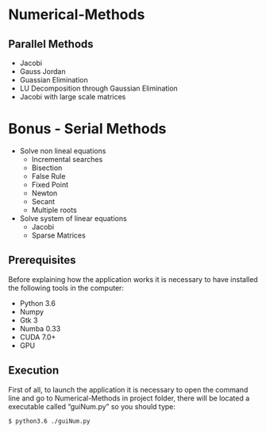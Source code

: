 # Numerical-Methods

## Parallel Methods
* Jacobi
* Gauss Jordan
* Guassian Elimination
* LU Decomposition through Gaussian Elimination
* Jacobi with large scale matrices

# Bonus - Serial Methods

* Solve non lineal equations
	* Incremental searches
	* Bisection
	* False Rule
	* Fixed Point
	* Newton
	* Secant
	* Multiple roots
* Solve system of linear equations
	* Jacobi
	* Sparse Matrices

## Prerequisites 
Before explaining how the application works it is necessary to have installed the following tools in the computer:
 
* Python 3.6
* Numpy
* Gtk 3
* Numba 0.33
* CUDA 7.0+
* GPU

## Execution
First of all, to launch the application it is necessary to open the command line and go to Numerical-Methods in project folder, there will be located a executable called “guiNum.py” so you should type:

```
$ python3.6 ./guiNum.py
```



